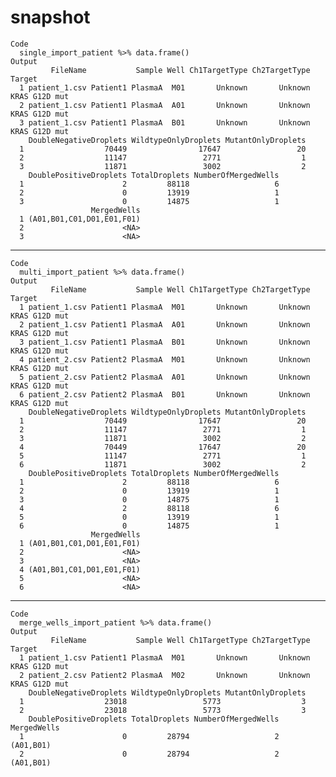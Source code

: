 # snapshot

    Code
      single_import_patient %>% data.frame()
    Output
             FileName           Sample Well Ch1TargetType Ch2TargetType        Target
      1 patient_1.csv Patient1 PlasmaA  M01       Unknown       Unknown KRAS G12D mut
      2 patient_1.csv Patient1 PlasmaA  A01       Unknown       Unknown KRAS G12D mut
      3 patient_1.csv Patient1 PlasmaA  B01       Unknown       Unknown KRAS G12D mut
        DoubleNegativeDroplets WildtypeOnlyDroplets MutantOnlyDroplets
      1                  70449                17647                 20
      2                  11147                 2771                  1
      3                  11871                 3002                  2
        DoublePositiveDroplets TotalDroplets NumberOfMergedWells
      1                      2         88118                   6
      2                      0         13919                   1
      3                      0         14875                   1
                      MergedWells
      1 (A01,B01,C01,D01,E01,F01)
      2                      <NA>
      3                      <NA>

---

    Code
      multi_import_patient %>% data.frame()
    Output
             FileName           Sample Well Ch1TargetType Ch2TargetType        Target
      1 patient_1.csv Patient1 PlasmaA  M01       Unknown       Unknown KRAS G12D mut
      2 patient_1.csv Patient1 PlasmaA  A01       Unknown       Unknown KRAS G12D mut
      3 patient_1.csv Patient1 PlasmaA  B01       Unknown       Unknown KRAS G12D mut
      4 patient_2.csv Patient2 PlasmaA  M01       Unknown       Unknown KRAS G12D mut
      5 patient_2.csv Patient2 PlasmaA  A01       Unknown       Unknown KRAS G12D mut
      6 patient_2.csv Patient2 PlasmaA  B01       Unknown       Unknown KRAS G12D mut
        DoubleNegativeDroplets WildtypeOnlyDroplets MutantOnlyDroplets
      1                  70449                17647                 20
      2                  11147                 2771                  1
      3                  11871                 3002                  2
      4                  70449                17647                 20
      5                  11147                 2771                  1
      6                  11871                 3002                  2
        DoublePositiveDroplets TotalDroplets NumberOfMergedWells
      1                      2         88118                   6
      2                      0         13919                   1
      3                      0         14875                   1
      4                      2         88118                   6
      5                      0         13919                   1
      6                      0         14875                   1
                      MergedWells
      1 (A01,B01,C01,D01,E01,F01)
      2                      <NA>
      3                      <NA>
      4 (A01,B01,C01,D01,E01,F01)
      5                      <NA>
      6                      <NA>

---

    Code
      merge_wells_import_patient %>% data.frame()
    Output
             FileName           Sample Well Ch1TargetType Ch2TargetType        Target
      1 patient_1.csv Patient1 PlasmaA  M01       Unknown       Unknown KRAS G12D mut
      2 patient_2.csv Patient2 PlasmaA  M02       Unknown       Unknown KRAS G12D mut
        DoubleNegativeDroplets WildtypeOnlyDroplets MutantOnlyDroplets
      1                  23018                 5773                  3
      2                  23018                 5773                  3
        DoublePositiveDroplets TotalDroplets NumberOfMergedWells MergedWells
      1                      0         28794                   2   (A01,B01)
      2                      0         28794                   2   (A01,B01)

